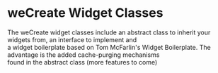 # weCreate Widget Classes

The weCreate widget classes include an abstract class to inherit your widgets from, an interface to implement and  
a widget boilerplate based on Tom McFarlin's Widget Boilerplate. The advantage is the added cache-purging mechanisms  
found in the abstract class (more features to come)